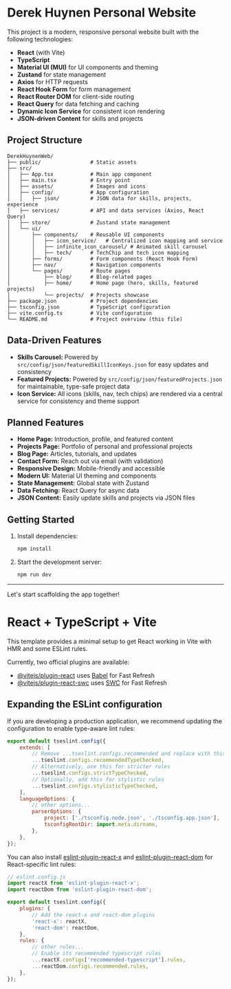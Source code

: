 # Derek Huynen Personal Website

This project is a modern, responsive personal website built with the following technologies:

- **React** (with Vite)
- **TypeScript**
- **Material UI (MUI)** for UI components and theming
- **Zustand** for state management
- **Axios** for HTTP requests
- **React Hook Form** for form management
- **React Router DOM** for client-side routing
- **React Query** for data fetching and caching
- **Dynamic Icon Service** for consistent icon rendering
- **JSON-driven Content** for skills and projects

## Project Structure

```
DerekHuynenWeb/
├── public/                # Static assets
├── src/
│   ├── App.tsx            # Main app component
│   ├── main.tsx           # Entry point
│   ├── assets/            # Images and icons
│   ├── config/            # App configuration
│   │   ├── json/          # JSON data for skills, projects, experience
│   ├── services/          # API and data services (Axios, React Query)
│   ├── store/             # Zustand state management
│   └── ui/
│       ├── components/    # Reusable UI components
│       │   ├── icon_service/   # Centralized icon mapping and service
│       │   ├── infinite_icon_carousel/ # Animated skill carousel
│       │   ├── tech/      # TechChip and tech icon mapping
│       ├── forms/         # Form components (React Hook Form)
│       ├── nav/           # Navigation components
│       └── pages/         # Route pages
│           ├── blog/      # Blog-related pages
│           ├── home/      # Home page (hero, skills, featured projects)
│           └── projects/  # Projects showcase
├── package.json           # Project dependencies
├── tsconfig.json          # TypeScript configuration
├── vite.config.ts         # Vite configuration
└── README.md              # Project overview (this file)
```

## Data-Driven Features

- **Skills Carousel:** Powered by `src/config/json/featuredSkillIconKeys.json` for easy updates and consistency
- **Featured Projects:** Powered by `src/config/json/featuredProjects.json` for maintainable, type-safe project data
- **Icon Service:** All icons (skills, nav, tech chips) are rendered via a central service for consistency and theme support

## Planned Features

- **Home Page:** Introduction, profile, and featured content
- **Projects Page:** Portfolio of personal and professional projects
- **Blog Page:** Articles, tutorials, and updates
- **Contact Form:** Reach out via email (with validation)
- **Responsive Design:** Mobile-friendly and accessible
- **Modern UI:** Material UI theming and components
- **State Management:** Global state with Zustand
- **Data Fetching:** React Query for async data
- **JSON Content:** Easily update skills and projects via JSON files

## Getting Started

1. Install dependencies:
   ```powershell
   npm install
   ```
2. Start the development server:
   ```powershell
   npm run dev
   ```

---

Let's start scaffolding the app together!

# React + TypeScript + Vite

This template provides a minimal setup to get React working in Vite with HMR and some ESLint rules.

Currently, two official plugins are available:

- [@vitejs/plugin-react](https://github.com/vitejs/vite-plugin-react/blob/main/packages/plugin-react) uses [Babel](https://babeljs.io/) for Fast Refresh
- [@vitejs/plugin-react-swc](https://github.com/vitejs/vite-plugin-react/blob/main/packages/plugin-react-swc) uses [SWC](https://swc.rs/) for Fast Refresh

## Expanding the ESLint configuration

If you are developing a production application, we recommend updating the configuration to enable type-aware lint rules:

```js
export default tseslint.config({
	extends: [
		// Remove ...tseslint.configs.recommended and replace with this
		...tseslint.configs.recommendedTypeChecked,
		// Alternatively, use this for stricter rules
		...tseslint.configs.strictTypeChecked,
		// Optionally, add this for stylistic rules
		...tseslint.configs.stylisticTypeChecked,
	],
	languageOptions: {
		// other options...
		parserOptions: {
			project: ['./tsconfig.node.json', './tsconfig.app.json'],
			tsconfigRootDir: import.meta.dirname,
		},
	},
});
```

You can also install [eslint-plugin-react-x](https://github.com/Rel1cx/eslint-react/tree/main/packages/plugins/eslint-plugin-react-x) and [eslint-plugin-react-dom](https://github.com/Rel1cx/eslint-react/tree/main/packages/plugins/eslint-plugin-react-dom) for React-specific lint rules:

```js
// eslint.config.js
import reactX from 'eslint-plugin-react-x';
import reactDom from 'eslint-plugin-react-dom';

export default tseslint.config({
	plugins: {
		// Add the react-x and react-dom plugins
		'react-x': reactX,
		'react-dom': reactDom,
	},
	rules: {
		// other rules...
		// Enable its recommended typescript rules
		...reactX.configs['recommended-typescript'].rules,
		...reactDom.configs.recommended.rules,
	},
});
```
